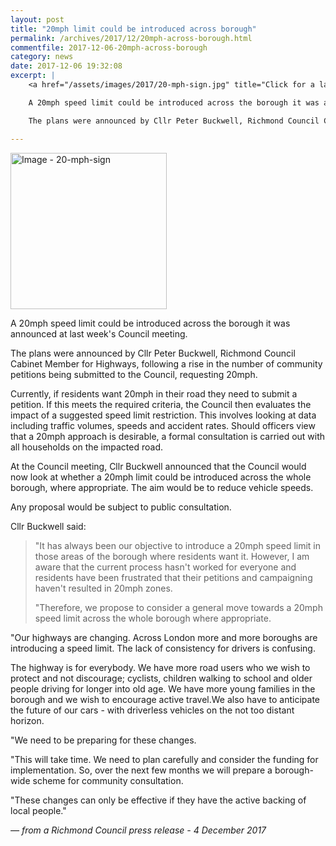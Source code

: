 ```yaml
---
layout: post
title: "20mph limit could be introduced across borough"
permalink: /archives/2017/12/20mph-across-borough.html
commentfile: 2017-12-06-20mph-across-borough
category: news
date: 2017-12-06 19:32:08
excerpt: |
    <a href="/assets/images/2017/20-mph-sign.jpg" title="Click for a larger image"><img src="/assets/images/2017/20-mph-sign-thumb.jpg" width="150" alt="Image - 20-mph-sign"  class="photo right"/></a>

    A 20mph speed limit could be introduced across the borough it was announced at last week's Council meeting.

    The plans were announced by Cllr Peter Buckwell, Richmond Council Cabinet Member for Highways, following a rise in the number of community petitions being submitted to the Council, requesting 20mph.

---
```


<a href="/assets/images/2017/20-mph-sign.jpg" title="Click for a larger image"><img src="/assets/images/2017/20-mph-sign-thumb.jpg" width="250" alt="Image - 20-mph-sign"  class="photo right"/></a>

A 20mph speed limit could be introduced across the borough it was announced at last week's Council meeting.

The plans were announced by Cllr Peter Buckwell, Richmond Council Cabinet Member for Highways, following a rise in the number of community petitions being submitted to the Council, requesting 20mph.

Currently, if residents want 20mph in their road they need to submit a petition. If this meets the required criteria, the Council then evaluates the impact of a suggested speed limit restriction. This involves looking at data including traffic volumes, speeds and accident rates. Should officers view that a 20mph approach is desirable, a formal consultation is carried out with all households on the impacted road.

At the Council meeting, Cllr Buckwell announced that the Council would now look at whether a 20mph limit could be introduced across the whole borough, where appropriate. The aim would be to reduce vehicle speeds.

Any proposal would be subject to public consultation.

Cllr Buckwell said:

> "It has always been our objective to introduce a 20mph speed limit in those areas of the borough where residents want it. However, I am aware that the current process hasn't worked for everyone and residents have been frustrated that their petitions and campaigning haven't resulted in 20mph zones.
> 
> "Therefore, we propose to consider a general move towards a 20mph speed limit across the whole borough where appropriate.

"Our highways are changing. Across London more and more boroughs are introducing a speed limit. The lack of consistency for drivers is confusing.

The highway is for everybody. We have more road users who we wish to protect and not discourage; cyclists, children walking to school and older people driving for longer into old age. We have more young families in the borough and we wish to encourage active travel.We also have to anticipate the future of our cars - with driverless vehicles on the not too distant horizon.

"We need to be preparing for these changes.

"This will take time. We need to plan carefully and consider the funding for implementation. So, over the next few months we will prepare a borough-wide scheme for community consultation.

"These changes can only be effective if they have the active backing of local people."

<cite>— from a Richmond Council press release - 4 December 2017</cite>
